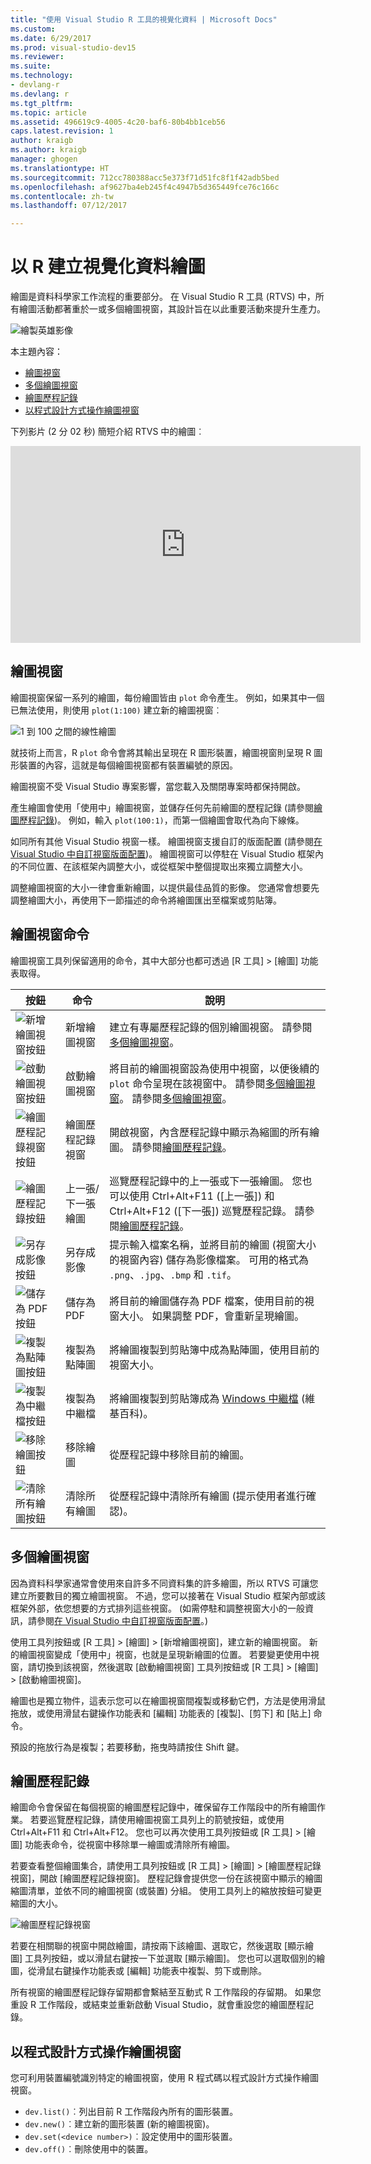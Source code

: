 ```yaml
---
title: "使用 Visual Studio R 工具的視覺化資料 | Microsoft Docs"
ms.custom: 
ms.date: 6/29/2017
ms.prod: visual-studio-dev15
ms.reviewer: 
ms.suite: 
ms.technology:
- devlang-r
ms.devlang: r
ms.tgt_pltfrm: 
ms.topic: article
ms.assetid: 496619c9-4005-4c20-baf6-80b4bb1ceb56
caps.latest.revision: 1
author: kraigb
ms.author: kraigb
manager: ghogen
ms.translationtype: HT
ms.sourcegitcommit: 712cc780388acc5e373f71d51fc8f1f42adb5bed
ms.openlocfilehash: af9627ba4eb245f4c4947b5d365449fce76c166c
ms.contentlocale: zh-tw
ms.lasthandoff: 07/12/2017

---
```


# <a name="creating-visual-data-plots-with-r"></a>以 R 建立視覺化資料繪圖

繪圖是資料科學家工作流程的重要部分。 在 Visual Studio R 工具 (RTVS) 中，所有繪圖活動都著重於一或多個繪圖視窗，其設計旨在以此重要活動來提升生產力。

![繪製英雄影像](media/plotting-hero-image.png)

本主題內容：

- [繪圖視窗](#the-plot-window)
- [多個繪圖視窗](#multiple-plot-windows)
- [繪圖歷程記錄](#plot-history)
- [以程式設計方式操作繪圖視窗](#programmatically-manipulating-plot-windows)

下列影片 (2 分 02 秒) 簡短介紹 RTVS 中的繪圖︰

<iframe width="560" height="315" src="https://www.youtube.com/embed/ZTbKmz5RSgY" frameborder="0" allowfullscreen></iframe>

## <a name="the-plot-window"></a>繪圖視窗

繪圖視窗保留一系列的繪圖，每份繪圖皆由 `plot` 命令產生。 例如，如果其中一個已無法使用，則使用 `plot(1:100)` 建立新的繪圖視窗︰

![1 到 100 之間的線性繪圖](media/plotting-1-to-100.png)

就技術上而言，R `plot` 命令會將其輸出呈現在 R 圖形裝置，繪圖視窗則呈現 R 圖形裝置的內容，這就是每個繪圖視窗都有裝置編號的原因。

繪圖視窗不受 Visual Studio 專案影響，當您載入及關閉專案時都保持開啟。

產生繪圖會使用「使用中」繪圖視窗，並儲存任何先前繪圖的歷程記錄 (請參閱[繪圖歷程記錄](#plot-history))。 例如，輸入 `plot(100:1)`，而第一個繪圖會取代為向下線條。

如同所有其他 Visual Studio 視窗一樣。 繪圖視窗支援自訂的版面配置 (請參閱[在 Visual Studio 中自訂視窗版面配置](../ide/customizing-window-layouts-in-visual-studio.md))。 繪圖視窗可以停駐在 Visual Studio 框架內的不同位置、在該框架內調整大小，或從框架中整個提取出來獨立調整大小。 

調整繪圖視窗的大小一律會重新繪圖，以提供最佳品質的影像。 您通常會想要先調整繪圖大小，再使用下一節描述的命令將繪圖匯出至檔案或剪貼簿。

## <a name="plot-window-commands"></a>繪圖視窗命令

繪圖視窗工具列保留適用的命令，其中大部分也都可透過 [R 工具] > [繪圖] 功能表取得。

| 按鈕 | 命令 | 說明 | 
| --- | --- | --- |
| ![新增繪圖視窗按鈕](media/plotting-toolbar-01-new-plot-window.png) | 新增繪圖視窗 | 建立有專屬歷程記錄的個別繪圖視窗。 請參閱[多個繪圖視窗](#multiple-plot-windows)。 |
| ![啟動繪圖視窗按鈕](media/plotting-toolbar-02-activate-plot-window.png) | 啟動繪圖視窗 | 將目前的繪圖視窗設為使用中視窗，以便後續的 `plot` 命令呈現在該視窗中。 請參閱[多個繪圖視窗](#multiple-plot-windows)。 請參閱[多個繪圖視窗](#multiple-plot-windows)。 |
| ![繪圖歷程記錄視窗按鈕](media/plotting-toolbar-03-plot-history.png) | 繪圖歷程記錄視窗 | 開啟視窗，內含歷程記錄中顯示為縮圖的所有繪圖。 請參閱[繪圖歷程記錄](#plot-history)。 |
| ![繪圖歷程記錄按鈕](media/plotting-toolbar-04-plot-history-arrows.png) | 上一張/下一張繪圖 |  巡覽歷程記錄中的上一張或下一張繪圖。 您也可以使用 Ctrl+Alt+F11 ([上一張]) 和 Ctrl+Alt+F12 ([下一張]) 巡覽歷程記錄。 請參閱[繪圖歷程記錄](#plot-history)。 |
| ![另存成影像按鈕](media/plotting-toolbar-05-save-as-image.png)| 另存成影像 | 提示輸入檔案名稱，並將目前的繪圖 (視窗大小的視窗內容) 儲存為影像檔案。 可用的格式為 `.png`、`.jpg`、`.bmp` 和 `.tif`。 |
| ![儲存為 PDF 按鈕](media/plotting-toolbar-06-save-as-pdf.png)| 儲存為 PDF | 將目前的繪圖儲存為 PDF 檔案，使用目前的視窗大小。 如果調整 PDF，會重新呈現繪圖。 |
| ![複製為點陣圖按鈕](media/plotting-toolbar-07-copy-as-bitmap.png)| 複製為點陣圖 | 將繪圖複製到剪貼簿中成為點陣圖，使用目前的視窗大小。 | 
| ![複製為中繼檔按鈕](media/plotting-toolbar-08-copy-as-metafile.png)| 複製為中繼檔 | 將繪圖複製到剪貼簿成為 [Windows 中繼檔](https://en.wikipedia.org/wiki/Windows_Metafile) (維基百科)。 | 
| ![移除繪圖按鈕](media/plotting-toolbar-09-remove-plot.png)| 移除繪圖 | 從歷程記錄中移除目前的繪圖。 |
| ![清除所有繪圖按鈕](media/plotting-toolbar-10-clear-all-plots.png) | 清除所有繪圖 | 從歷程記錄中清除所有繪圖 (提示使用者進行確認)。 |

## <a name="multiple-plot-windows"></a>多個繪圖視窗

因為資料科學家通常會使用來自許多不同資料集的許多繪圖，所以 RTVS 可讓您建立所要數目的獨立繪圖視窗。 不過，您可以接著在 Visual Studio 框架內部或該框架外部，依您想要的方式排列這些視窗。 (如需停駐和調整視窗大小的一般資訊，請參閱[在 Visual Studio 中自訂視窗版面配置](../ide/customizing-window-layouts-in-visual-studio.md)。)

使用工具列按鈕或 [R 工具] > [繪圖] > [新增繪圖視窗]，建立新的繪圖視窗。 新的繪圖視窗變成「使用中」視窗，也就是呈現新繪圖的位置。 若要變更使用中視窗，請切換到該視窗，然後選取 [啟動繪圖視窗] 工具列按鈕或 [R 工具] > [繪圖] > [啟動繪圖視窗]。

繪圖也是獨立物件，這表示您可以在繪圖視窗間複製或移動它們，方法是使用滑鼠拖放，或使用滑鼠右鍵操作功能表和 [編輯] 功能表的 [複製]、[剪下] 和 [貼上] 命令。

預設的拖放行為是複製；若要移動，拖曳時請按住 Shift 鍵。

## <a name="plot-history"></a>繪圖歷程記錄

繪圖命令會保留在每個視窗的繪圖歷程記錄中，確保留存工作階段中的所有繪圖作業。 若要巡覽歷程記錄，請使用繪圖視窗工具列上的箭號按鈕，或使用 Ctrl+Alt+F11 和 Ctrl+Alt+F12。 您也可以再次使用工具列按鈕或 [R 工具] > [繪圖] 功能表命令，從視窗中移除單一繪圖或清除所有繪圖。

若要查看整個繪圖集合，請使用工具列按鈕或 [R 工具] > [繪圖] > [繪圖歷程記錄視窗]，開啟 [繪圖歷程記錄視窗]。
歷程記錄會提供您一份在該視窗中顯示的繪圖縮圖清單，並依不同的繪圖視窗 (或裝置) 分組。 使用工具列上的縮放按鈕可變更縮圖的大小。

![繪圖歷程記錄視窗](media/plotting-plot-history-window.png)

若要在相關聯的視窗中開啟繪圖，請按兩下該繪圖、選取它，然後選取 [顯示繪圖] 工具列按鈕，或以滑鼠右鍵按一下並選取 [顯示繪圖]。 您也可以選取個別的繪圖，從滑鼠右鍵操作功能表或 [編輯] 功能表中複製、剪下或刪除。

所有視窗的繪圖歷程記錄存留期都會繫結至互動式 R 工作階段的存留期。 如果您重設 R 工作階段，或結束並重新啟動 Visual Studio，就會重設您的繪圖歷程記錄。

## <a name="programmatically-manipulating-plot-windows"></a>以程式設計方式操作繪圖視窗

您可利用裝置編號識別特定的繪圖視窗，使用 R 程式碼以程式設計方式操作繪圖視窗。 

- `dev.list()`︰列出目前 R 工作階段內所有的圖形裝置。
- `dev.new()`︰建立新的圖形裝置 (新的繪圖視窗)。
- `dev.set(<device number>)`︰設定使用中的圖形裝置。
- `dev.off()`︰刪除使用中的裝置。

